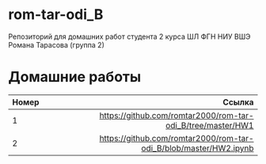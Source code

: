 # rom-tar-odi_B
Репозиторий для домашних работ студента 2 курса ШЛ ФГН НИУ ВШЭ Романа Тарасова (группа 2)

# Домашние работы
Номер|Ссылка
:---|---:
1| https://github.com/romtar2000/rom-tar-odi_B/tree/master/HW1
2| https://github.com/romtar2000/rom-tar-odi_B/blob/master/HW2.ipynb
